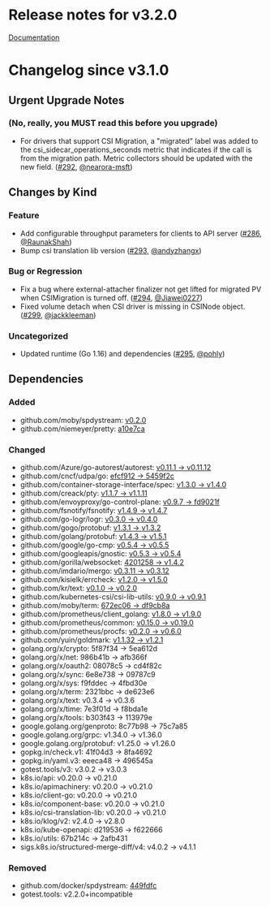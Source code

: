 # Release notes for v3.2.0

[Documentation](https://kubernetes-csi.github.io)
# Changelog since v3.1.0

## Urgent Upgrade Notes

### (No, really, you MUST read this before you upgrade)

- For drivers that support CSI Migration, a "migrated" label was added to the csi_sidecar_operations_seconds metric that indicates if the call is from the migration path. Metric collectors should be updated with the new field. ([#292](https://github.com/kubernetes-csi/csi-sidecars/pkg/attacher/pull/292), [@nearora-msft](https://github.com/nearora-msft))

## Changes by Kind

### Feature

- Add configurable throughput parameters for clients to API server ([#286](https://github.com/kubernetes-csi/csi-sidecars/pkg/attacher/pull/286), [@RaunakShah](https://github.com/RaunakShah))
- Bump csi translation lib version ([#293](https://github.com/kubernetes-csi/csi-sidecars/pkg/attacher/pull/293), [@andyzhangx](https://github.com/andyzhangx))

### Bug or Regression

- Fix a bug where external-attacher finalizer not get lifted for migrated PV when CSIMigration is turned off. ([#294](https://github.com/kubernetes-csi/csi-sidecars/pkg/attacher/pull/294), [@Jiawei0227](https://github.com/Jiawei0227))
- Fixed volume detach when CSI driver is missing in CSINode object. ([#299](https://github.com/kubernetes-csi/csi-sidecars/pkg/attacher/pull/299), [@jackkleeman](https://github.com/jackkleeman))

### Uncategorized

- Updated runtime (Go 1.16) and dependencies ([#295](https://github.com/kubernetes-csi/csi-sidecars/pkg/attacher/pull/295), [@pohly](https://github.com/pohly))

## Dependencies

### Added
- github.com/moby/spdystream: [v0.2.0](https://github.com/moby/spdystream/tree/v0.2.0)
- github.com/niemeyer/pretty: [a10e7ca](https://github.com/niemeyer/pretty/tree/a10e7ca)

### Changed
- github.com/Azure/go-autorest/autorest: [v0.11.1 → v0.11.12](https://github.com/Azure/go-autorest/autorest/compare/v0.11.1...v0.11.12)
- github.com/cncf/udpa/go: [efcf912 → 5459f2c](https://github.com/cncf/udpa/go/compare/efcf912...5459f2c)
- github.com/container-storage-interface/spec: [v1.3.0 → v1.4.0](https://github.com/container-storage-interface/spec/compare/v1.3.0...v1.4.0)
- github.com/creack/pty: [v1.1.7 → v1.1.11](https://github.com/creack/pty/compare/v1.1.7...v1.1.11)
- github.com/envoyproxy/go-control-plane: [v0.9.7 → fd9021f](https://github.com/envoyproxy/go-control-plane/compare/v0.9.7...fd9021f)
- github.com/fsnotify/fsnotify: [v1.4.9 → v1.4.7](https://github.com/fsnotify/fsnotify/compare/v1.4.9...v1.4.7)
- github.com/go-logr/logr: [v0.3.0 → v0.4.0](https://github.com/go-logr/logr/compare/v0.3.0...v0.4.0)
- github.com/gogo/protobuf: [v1.3.1 → v1.3.2](https://github.com/gogo/protobuf/compare/v1.3.1...v1.3.2)
- github.com/golang/protobuf: [v1.4.3 → v1.5.1](https://github.com/golang/protobuf/compare/v1.4.3...v1.5.1)
- github.com/google/go-cmp: [v0.5.4 → v0.5.5](https://github.com/google/go-cmp/compare/v0.5.4...v0.5.5)
- github.com/googleapis/gnostic: [v0.5.3 → v0.5.4](https://github.com/googleapis/gnostic/compare/v0.5.3...v0.5.4)
- github.com/gorilla/websocket: [4201258 → v1.4.2](https://github.com/gorilla/websocket/compare/4201258...v1.4.2)
- github.com/imdario/mergo: [v0.3.11 → v0.3.12](https://github.com/imdario/mergo/compare/v0.3.11...v0.3.12)
- github.com/kisielk/errcheck: [v1.2.0 → v1.5.0](https://github.com/kisielk/errcheck/compare/v1.2.0...v1.5.0)
- github.com/kr/text: [v0.1.0 → v0.2.0](https://github.com/kr/text/compare/v0.1.0...v0.2.0)
- github.com/kubernetes-csi/csi-lib-utils: [v0.9.0 → v0.9.1](https://github.com/kubernetes-csi/csi-lib-utils/compare/v0.9.0...v0.9.1)
- github.com/moby/term: [672ec06 → df9cb8a](https://github.com/moby/term/compare/672ec06...df9cb8a)
- github.com/prometheus/client_golang: [v1.8.0 → v1.9.0](https://github.com/prometheus/client_golang/compare/v1.8.0...v1.9.0)
- github.com/prometheus/common: [v0.15.0 → v0.19.0](https://github.com/prometheus/common/compare/v0.15.0...v0.19.0)
- github.com/prometheus/procfs: [v0.2.0 → v0.6.0](https://github.com/prometheus/procfs/compare/v0.2.0...v0.6.0)
- github.com/yuin/goldmark: [v1.1.32 → v1.2.1](https://github.com/yuin/goldmark/compare/v1.1.32...v1.2.1)
- golang.org/x/crypto: 5f87f34 → 5ea612d
- golang.org/x/net: 986b41b → afb366f
- golang.org/x/oauth2: 08078c5 → cd4f82c
- golang.org/x/sync: 6e8e738 → 09787c9
- golang.org/x/sys: f9fddec → 4fbd30e
- golang.org/x/term: 2321bbc → de623e6
- golang.org/x/text: v0.3.4 → v0.3.6
- golang.org/x/time: 7e3f01d → f8bda1e
- golang.org/x/tools: b303f43 → 113979e
- google.golang.org/genproto: 8c77b98 → 75c7a85
- google.golang.org/grpc: v1.34.0 → v1.36.0
- google.golang.org/protobuf: v1.25.0 → v1.26.0
- gopkg.in/check.v1: 41f04d3 → 8fa4692
- gopkg.in/yaml.v3: eeeca48 → 496545a
- gotest.tools/v3: v3.0.2 → v3.0.3
- k8s.io/api: v0.20.0 → v0.21.0
- k8s.io/apimachinery: v0.20.0 → v0.21.0
- k8s.io/client-go: v0.20.0 → v0.21.0
- k8s.io/component-base: v0.20.0 → v0.21.0
- k8s.io/csi-translation-lib: v0.20.0 → v0.21.0
- k8s.io/klog/v2: v2.4.0 → v2.8.0
- k8s.io/kube-openapi: d219536 → f622666
- k8s.io/utils: 67b214c → 2afb431
- sigs.k8s.io/structured-merge-diff/v4: v4.0.2 → v4.1.1

### Removed
- github.com/docker/spdystream: [449fdfc](https://github.com/docker/spdystream/tree/449fdfc)
- gotest.tools: v2.2.0+incompatible
